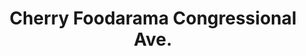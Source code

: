 ---
addr: ' Congressional Ave.'
city: Quezon City
country: Philippines
description: Congressional Ave. (Pangilinan St.) 1106 Quezon City Quezon City
id: 4c883ebd49ddef3b2dd37570
lat: 14.671333008529734
lng: 121.03876021019155
title: Cherry Foodarama Congressional Ave.
venue: Cherry Foodarama
---